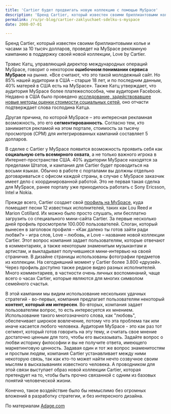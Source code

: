 ```yaml
---
title: 'Cartier будет продвигать новую коллекцию с помощью MySpace'
description: 'Бренд Cartier, который известен своими бриллиантовыми колье и часами за 10 тысяч долларов, проведет на MySpace рекламную кампанию в поддержку своей новой коллекции, Love by Cartier.'
permalink: /ru/pr-blog/cartier-zaklyuchaet-sdelku-s-myspace
date: 2008-07-01

---
```


Бренд Cartier, который известен своими бриллиантовыми колье и часами за 10 тысяч долларов,  проведет на MySpace рекламную  кампанию в поддержку своей новой коллекции, Love by Cartier.

Трэвис Катц, управляющий директор международных операций MySpace, говорит о некотором <strong>ошибочном понимании сервиса MySpace</strong> на рынке. «Все считают, что это такой молодежный сайт. Но 85% нашей аудитории в США – старше 18 лет, и по последним данным, 40% матерей в США есть на MySpace». Также Катц утверждает, что аудитория MySpace более платежеспособна, чем аудитория Facebook. Недавно в США было проведено <a href="/ru/pr-blog/market-value-of-social-network">исследование, задействовавшее новые методы оценки стоимости социальных сетей</a>, оно отчасти подтверждает слова господина Катца.

Другая причина, по которой MySpace – это интересная рекламная возможность, это его <strong>сегментированность</strong>. Согласно тем, кто занимается рекламой на этом портале, стоимость за тысячу просмотров (CPM) для интегрированных кампаний составляет 5 долларов.

В сделке с Cartier у MySpace появится возможность проявить себя как <strong>социальную сеть всемирного охвата</strong>, а не только важного игрока в Интернет-пространстве США. 40% аудитории MySpace находятся за пределами Штатов, и кампания для Cartier будет проводиться на восьми языках. Обычно в работе с порталами вы должны отдельно договариваться с офисом каждой страны, в случае с MySpace заказчик имеет дело с координированной работой. Это не первая такая сделка для MySpace, ранее порталу уже приходилось работать с Sony Ericsson, Intel и Nokia.

Прежде всего, Cartier создает свой <a href="https://www.myspace.com/lovebycartier">профиль на MySpace</a>, куда помещает песни 12 известных исполнителей, таких как Lou Reed и Marion Cotillard. Их можно было просто слушать, или бесплатно загрузить со специального мини-сайта Cartier. За первые несколько дней профиль просмотрели 100.000 пользователей. Слоган, который вынесен в заголовок профиля – «Как далеко ты готов зайти ради любви?» - игра слов, Love – любовь, и Love – название новой коллекции Cartier. Этот вопрос компания задает пользователям, которые отвечают в комментариях, а также некоторым знаменитым музыкантам и артистам, и выкладывает получившиеся мини-интервью на своей страничке. В дизайне страницы использованы фотографии предметов из коллекции. На сегодняшний момент у Cartier более 3.800 «друзей». Через профиль доступно также редкое видео разных исполнителей. Много комментариев, в частности очень личных воспоминаний, чаще всего о часах Cartier, которые являются для многих символом семейного счастья.

В этой кампании мы видим использование нескольких удачных стратегий - во-первых, компания предлагает пользователям некоторый <strong>контент, который им интересен</strong>. Во-вторых, компания задает пользователям вопрос, то есть интересуется их мнением. Использование такого многозначного слова, как "любовь", обеспечивает широкое вовлечение, потому что эта проблема так или иначе касается любого человека. Аудитория MySpace - это как раз тот сегмент, который готов говорить на эту тему, и считать свое мнение достаточно ценным для того, чтобы его высказывать. Задайте вопрос о любви историку философии и вы не получите ответа, имеющего маркетинговую ценность. Задавая один и тот же вопрос знаменитостям и простым людям, компания Cartier устанавливает между ними некоторую связь, так как кто-то может найти нечто созвучное своим мыслям в высказываниях известного человека. А проводником для этой связи выступает образ новой коллекции Cartier, которая претендует на то, чтобы быть прочно связанной с одним из базовых понятий человеческой жизни.

Конечно, такое воздействие было бы немыслимо без огромных вложений в разработку стратегии, и без интересного дизайна.

По материалам <a href="https://adage.com/digital/article-article_id=128089">Adage.com</a>

